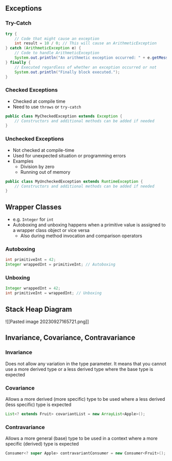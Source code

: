## Exceptions
### Try-Catch
```java
try {
    // Code that might cause an exception
    int result = 10 / 0; // This will cause an ArithmeticException
} catch (ArithmeticException e) {
    // Code to handle ArithmeticException
    System.out.println("An arithmetic exception occurred: " + e.getMessage());
} finally {
    // Executed regardless of whether an exception occurred or not
    System.out.println("Finally block executed.");
}
```

### Checked Exceptions
- Checked at compile time
- Need to use `throws` or `try-catch`
```java
public class MyCheckedException extends Exception {
    // Constructors and additional methods can be added if needed
}
```
### Unchecked Exceptions
- Not checked at compile-time
- Used for unexpected situation or programming errors
- Examples
	- Division by zero
	- Running out of memory
```java
public class MyUncheckedException extends RuntimeException {
    // Constructors and additional methods can be added if needed
}
```

## Wrapper Classes
- e.g. `Integer` for `int`
- Autoboxing and unboxing happens when a primitive value is assigned to a wrapper class object or vice versa
	- Also during method invocation and comparison operators
### Autoboxing
```java
int primitiveInt = 42;
Integer wrappedInt = primitiveInt; // Autoboxing
```

<div style="page-break-after: always;"></div>


### Unboxing
```java
Integer wrappedInt = 42;
int primitiveInt = wrappedInt; // Unboxing
```


## Stack Heap Diagram
![[Pasted image 20230927165721.png]]



## Invariance, Covariance, Contravariance

### Invariance
Does not allow any variation in the type parameter. It means that you cannot use a more derived type or a less derived type where the base type is expected

### Covariance
Allows a more derived (more specific) type to be used where a less derived (less specific) type is expected

```java
List<? extends Fruit> covariantList = new ArrayList<Apple>();
```

### Contravariance
Allows a more general (base) type to be used in a context where a more specific (derived) type is expected

```java
Consumer<? super Apple> contravariantConsumer = new Consumer<Fruit>();
```